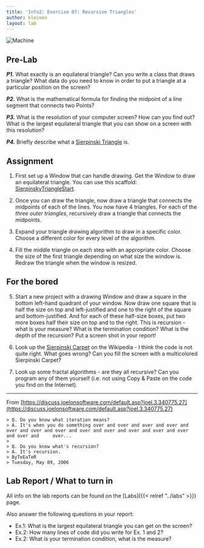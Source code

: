 ```yaml
---
title: 'Info2: Exercise 07: Recursive Triangles'
author: kleinen
layout: lab
---
```


![Machine](../images/SierpinskiTriangle.png "Sierpinski Triangle")

## Pre-Lab

***P1.*** What exactly is an equilateral triangle? Can you write a class that draws a triangle? What data do you need to know in order to put a triangle at a particular position on the screen?

***P2.*** What is the mathematical formula for finding the midpoint of a line segment that connects two Points?

***P3.*** What is the resolution of your computer screen? How can you find out? What is the largest equilateral triangle that you can show on a screen with this resolution?

***P4.*** Briefly describe what a <a href="https://en.wikipedia.org/wiki/Sierpinski_triangle">Sierpinski Triangle</a> is.

## Assignment

1. First set up a Window that can handle drawing. Get the Window to draw an equilateral triangle. You can use this scaffold: [SierpinskyTriangleStart](https://github.com/LiFaytheGoblin/SierpinskyTriangleStart).

2. Once you can draw the triangle, now draw a triangle that connects the midpoints of each of the lines. You now have 4 triangles. For each of the *three outer triangles*, recursively draw a triangle that connects the midpoints. 

3. Expand your triangle drawing algorithm to draw in a specific color. Choose a different color for every level of the algorithm.

4. Fill the middle triangle on each step with an appropriate color. Choose the size of the first triangle depending on what size the window is. Redraw the triangle when the window is resized.

## For the bored

5. Start a new project with a drawing Window and draw a square in the bottom left-hand quadrant of your window. Now draw one square that is half the size on top and left-justified and one to the right of the square and bottom-justified. And for each of these half-size boxes, put two more boxes half their size on top and to the right. This is recursion - what is your measure? What is the termination condition? What is the depth of the recursion? Put a screen shot in your report!

6. Look up the [Sierpinski Carpet](ttp://en.wikipedia.org/wiki/Sierpinski_carpeth) on the Wikipedia - I think the code is not quite right. What goes wrong? Can you fill the screen with a multicolored Sierpinski Carpet?

7. Look up some fractal algorithms - are they all recursive? Can you program any of them yourself (i.e. not using Copy & Paste on the code you find on the Internet).

* * *

From [https://discuss.joelonsoftware.com/default.asp?joel.3.340775.27](https://discuss.joelonsoftware.com/default.asp?joel.3.340775.27)

    > Q. Do you know what iteration means?
    > A. It's when you do something over and over and over and over and over and over and over and over and over and over and over and over and over and     over...
    >
    > Q. Do you know what's recursion?
    > A. It's recursion.
    > ByTeEaTeR
    > Tuesday, May 09, 2006

## Lab Report / What to turn in

All info on the lab reports can be found on the [Labs]({{< relref "../labs" >}}) page.

Also answer the following questions in your report:
* Ex.1: What is the largest equilateral triangle you can get on the screen?
* Ex.2: How many lines of code did you write for Ex. 1 and 2?
* Ex.2: What is your termination condition, what is the measure?

